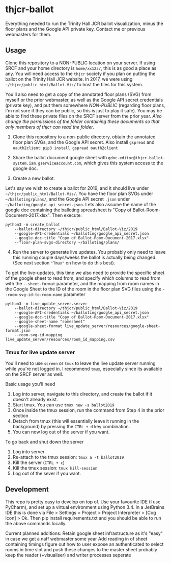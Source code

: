 # thjcr-ballot
Everything needed to run the Trinity Hall JCR ballot visualization, minus the floor plans and the Google API private key. Contact me or previous webmasters for them.


## Usage

Clone this repository to a NON-PUBLIC location on your server. If using SRCF and your home directory is `home/xx123/`, this is as good a place as any. You will need access to the `thjcr` society if you plan on putting the ballot on the Trinity Hall JCR website. In 2017, we were using `~/thjcr/public_html/Ballot-Viz/` to host the files for this system.

You'll also need to get a copy of the annotated floor plans (SVG) from myself or the prior webmaster, as well as the Google API secret credentials (private key), and put them somewhere _NON-PUBLIC_ (regarding floor plans, I'm not sure if they can be public, so this is just to play it safe). You may be able to find these private files on the SRCF server from the prior year. *Also change the permissions of the folder containing these documents so that only members of thjcr can read the folder*.

1. Clone this repository to a non-public directory, obtain the annotated floor plan SVGs, and the Google API secret. Also install `gspread` and `oauth2client`: `pip3 install gspread oauth2client`

2. Share the ballot document google sheet with `gdoc-editor@thjcr-ballot-system.iam.gserviceaccount.com`, which gives this system access to the google doc.

3. Create a new ballot:

Let's say we wish to create a ballot for 2019, and it should live under `~/thjcr/public_html/Ballot-Viz/`. You have the floor plan SVGs under `~/balloting/plans/`, and the Google API secret `.json` under `~/balloting/google_api_secret.json`. Lets also assume the name of the google doc containing the balloting spreadsheet is "Copy of Ballot-Room-Document-2017.xlsx".
Then execute:

```
python3 -m create_ballot 
    --ballot-directory ~/thjcr/public_html/Ballot-Viz/2019
    --google-API-credentials ~/balloting/google_api_secret.json
    --google-doc-title "Copy of Ballot-Room-Document-2017.xlsx" 
    --floor-plan-svgs-directory ~/balloting/plans/
```

4. Run the server to generate live updates. You probably only need to leave this running couple days/weeks the ballot is actually being changed. (See next section `"Tmux"` on how to do this best).

To get the live-updates, this time we also need to provide the specific sheet of the google sheet to read from,
and specify which columns to read from with the `--sheet-format` parameter, and the mapping from room names in the Google Sheet 
to the ID of the room in the floor plan SVG files using the `--room-svg-id-to-room-name` parameter


```
python3 -m live_update_server.server
    --ballot-directory ~/thjcr/public_html/Ballot-Viz/2019
    --google-API-credentials ~/balloting/google_api_secret.json
    --google-doc-title "Copy of Ballot-Room-Document-2017.xlsx"
    --google-sheet-name "somesheet"
    --google-sheet-format live_update_server/resources/google-sheet-format.json
    --room-svg-id-mapping live_update_server/resources/room_id_mapping.csv
```

### Tmux for live update server
You'll need to use `screen` or `tmux` to leave the live update server running while you're not logged in.
I recommend `tmux`, especially since its available on the SRCF server as well.

Basic usage you'll need

1. Log into server, navigate to this directory, and create the ballot if it doesn't already exist.
2. Start tmux. You can use `tmux new -s ballot2019`
3. Once inside the tmux session, run the command from Step 4 in the prior section
4. Detach from tmux (this will essentially leave it running in the background) by pressing the `CTRL + d` key combination.
5. You can now log out of the server if you want.

To go back and shut down the server
1. Log into server
2. Re-attach to the tmux session: `tmux a -t ballot2019`
3. Kill the server (`CTRL + c`)
4. Kill the tmux session: `tmux kill-session`
5. Log out of the sever if you want.

## Development

This repo is pretty easy to develop on top of. Use your favourite IDE (I use PyCharm), and set up a virtual environment using Python 3.4. In a JetBrains IDE this is done via File > Settings > Project > Project Interpreter > [Cog Icon] > Ok. Then pip install requirements.txt and you should be able to run the above commands locally.

Current planned additions:
Retain google sheet infrastructure as it's "easy" in case we get a naff webmaster some year
Add reading in of sheet containing timings
figure out how to user expose an authenticated to select rooms in time slot and push these changes to the master sheet
probably keep the reader (+visualiser) and writer processes seperate


